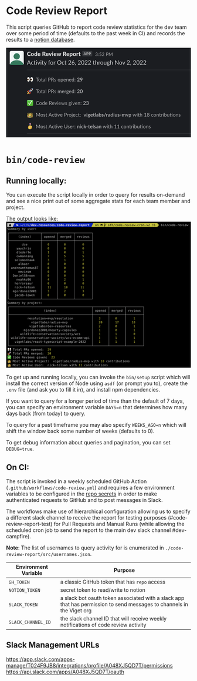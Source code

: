 # Code Review Report

This script queries GitHub to report code review statistics for the dev team
over some period of time (defaults to the past week in CI) and records the
results to a [notion database](https://www.notion.so/viget/a93e232d4803490bbc32efa55d56cd5a?v=431090c8a9aa408f95bbc56e34d35c62).

![example slack message screenshot](slack.png)

# `bin/code-review`

## Running locally:

You can execute the script locally in order to query for results on-demand and
see a nice print out of some aggregate stats for each team member and project.

The output looks like:
![example terminal screenshot](terminal.png)

To get up and running locally, you can invoke the `bin/setup` script which will
install the correct version of Node using `asdf` (or prompt you to), create the
`.env` file (and ask you to fill it in), and install npm dependencies.

If you want to query for a longer period of time than the default of 7 days, you
can specify an environment variable `DAYS=n` that determines how many days back
(from today) to query.

To query for a past timeframe you may also specify `WEEKS_AGO=n` which will shift
the window back some number of weeks (defaults to 0).

To get debug information about queries and pagination, you can set `DEBUG=true`.

## On CI:

The script is invoked in a weekly scheduled GitHub Action (`.github/workflows/code-review.yml`)
and requires a few environment variables to be configured in the [repo secrets](https://github.com/vigetlabs/dev-resources/settings/secrets/actions) in order to make authenticated requests to GitHub and to post
messages in Slack.

The workflows make use of hierarchical configuration allowing us to specify
a different slack channel to receive the report for testing purposes
(#code-review-report-test) for Pull Requests and Manual Runs (while allowing
the scheduled cron job to send the report to the main dev slack channel
#dev-campfire).

**Note**: The list of usernames to query activity for is enumerated in `./code-review-report/src/usernames.json`.

| Environment Variable | Purpose                                                                                                               |
| -------------------- | --------------------------------------------------------------------------------------------------------------------- |
| `GH_TOKEN`           | a classic GitHub token that has `repo` access                                                                         |
| `NOTION_TOKEN`       | secret token to read/write to notion                                                                                  |
| `SLACK_TOKEN`        | a slack bot oauth token associated with a slack app that has permission to send messages to channels in the Viget org |
| `SLACK_CHANNEL_ID`   | the slack channel ID that will receive weekly notifications of code review activity                                   |

## Slack Management URLs

https://app.slack.com/apps-manage/T024F9JB8/integrations/profile/A048XJ5QD7T/permissions
https://api.slack.com/apps/A048XJ5QD7T/oauth
